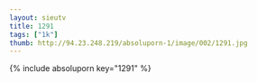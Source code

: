 ```yaml
--- 
layout: sieutv
title: 1291
tags: ["1k"]
thumb: http://94.23.248.219/absoluporn-1/image/002/1291.jpg
---
```

{% include absoluporn key="1291" %} 
